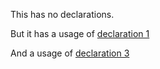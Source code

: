 This has no declarations.

But it has a usage of [declaration 1](file1.md/#declaration-1)

And a usage of [declaration 3](folder/file3.md#declaration-3)